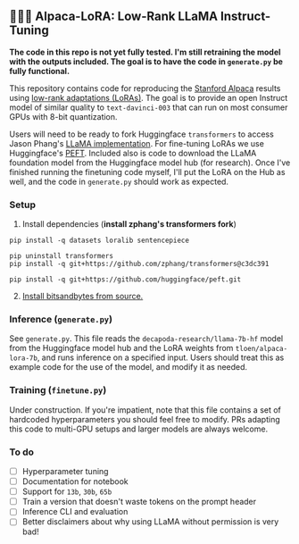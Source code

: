 ## 🦙🌲🤏 Alpaca-LoRA: Low-Rank LLaMA Instruct-Tuning

**The code in this repo is not yet fully tested. I'm still retraining the model with the outputs included. The goal is to have the code in `generate.py` be fully functional.**

This repository contains code for reproducing the [Stanford Alpaca](https://github.com/tatsu-lab/stanford_alpaca) results using [low-rank adaptations (LoRAs)](https://arxiv.org/pdf/2106.09685.pdf).
The goal is to provide an open Instruct model of similar quality to `text-davinci-003` that can run on most consumer GPUs with 8-bit quantization.

Users will need to be ready to fork Huggingface `transformers` to access Jason Phang's [LLaMA implementation](https://github.com/huggingface/transformers/pull/21955).
For fine-tuning LoRAs we use Huggingface's [PEFT](https://github.com/huggingface/peft).
Included also is code to download the LLaMA foundation model from the Huggingface model hub (for research).
Once I've finished running the finetuning code myself, I'll put the LoRA on the Hub as well, and the code in `generate.py` should work as expected.

### Setup

1. Install dependencies (**install zphang's transformers fork**)

```
pip install -q datasets loralib sentencepiece

pip uninstall transformers
pip install -q git+https://github.com/zphang/transformers@c3dc391

pip install -q git+https://github.com/huggingface/peft.git
```

2. [Install bitsandbytes from source.](https://github.com/TimDettmers/bitsandbytes/blob/main/compile_from_source.md)

### Inference (`generate.py`)

See `generate.py`. This file reads the `decapoda-research/llama-7b-hf` model from the Huggingface model hub and the LoRA weights from `tloen/alpaca-lora-7b`, and runs inference on a specified input. Users should treat this as example code for the use of the model, and modify it as needed.

### Training (`finetune.py`)

Under construction. If you're impatient, note that this file contains a set of hardcoded hyperparameters you should feel free to modify.
PRs adapting this code to multi-GPU setups and larger models are always welcome.

### To do

- [ ] Hyperparameter tuning
- [ ] Documentation for notebook
- [ ] Support for `13b`, `30b`, `65b`
- [ ] Train a version that doesn't waste tokens on the prompt header
- [ ] Inference CLI and evaluation
- [ ] Better disclaimers about why using LLaMA without permission is very bad!
